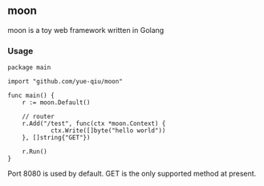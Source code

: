 ## moon

moon is a toy web framework written in Golang

### Usage

```Golang
package main

import "github.com/yue-qiu/moon"

func main() {
	r := moon.Default()
	
	// router
	r.Add("/test", func(ctx *moon.Context) {
            ctx.Write([]byte("hello world")) 
	}, []string{"GET"})
	
	r.Run()
}
```

Port 8080 is used by default. GET is the only supported method at present.